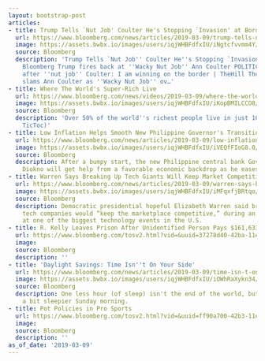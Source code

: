 ```yaml
---
layout: bootstrap-post
articles:
- title: Trump Tells `Nut Job' Coulter He's Stopping `Invasion' at Border - Bloomberg
  url: https://www.bloomberg.com/news/articles/2019-03-09/trump-tells-nut-job-coulter-he-s-stopping-invasion-at-border
  image: https://assets.bwbx.io/images/users/iqjWHBFdfxIU/iNgtcfvvmm4Y/v0/1200x800.jpg
  source: Bloomberg
  description: 'Trump Tells `Nut Job'' Coulter He''s Stopping `Invasion'' at Border
    Bloomberg Trump fires back at ''Wacky Nut Job'' Ann Coulter POLITICO Trump goes
    after ''nut job'' Coulter: I am winning on the border | TheHill The Hill Trump
    slams Ann Coulter as ''Wacky Nut Job'' ov…'
- title: Where The World's Super-Rich Live
  url: https://www.bloomberg.com/news/videos/2019-03-09/where-the-world-s-super-rich-live-video
  image: https://assets.bwbx.io/images/users/iqjWHBFdfxIU/iKopBMILCCO8/v5/-1x-1.jpg
  source: Bloomberg
  description: 'Over 50% of the world''s richest people live in just 10 cities (Source:
    TicToc)'
- title: Low Inflation Helps Smooth New Philippine Governor's Transition
  url: https://www.bloomberg.com/news/articles/2019-03-09/low-inflation-helps-smooth-new-philippine-governor-s-transition
  image: https://assets.bwbx.io/images/users/iqjWHBFdfxIU/iVEQfFIoG8.0/v0/1200x800.jpg
  source: Bloomberg
  description: After a bumpy start, the new Philippine central bank Governor Benjamin
    Diokno will get help from a favorable economic backdrop as he eases into his job.
- title: Warren Says Breaking Up Tech Giants Will Keep Market Competitive
  url: https://www.bloomberg.com/news/articles/2019-03-09/warren-says-breaking-up-tech-giants-will-keep-market-competitive
  image: https://assets.bwbx.io/images/users/iqjWHBFdfxIU/iMFqxfjBRtqo/v0/1200x800.jpg
  source: Bloomberg
  description: Democratic presidential hopeful Elizabeth Warren said breaking up giant
    tech companies would “keep the marketplace competitive,” during an appearance
    at one of the biggest technology events in the U.S.
- title: R. Kelly Leaves Prison After Unidentified Person Pays $161,633 in Child Support
  url: https://www.bloomberg.com/tosv2.html?vid=&uuid=37278d40-42ba-11e9-8ec1-736871844798&url=L25ld3MvYXJ0aWNsZXMvMjAxOS0wMy0wOS91cmdlbnQtci1rZWxseS10by1iZS1yZWxlYXNlZC1mcm9tLWphaWwtYWZ0ZXItcGF5bWVudC1tYWRl
  image: 
  source: Bloomberg
  description: ''
- title: 'Daylight Savings: Time Isn''t On Your Side'
  url: https://www.bloomberg.com/news/articles/2019-03-09/time-isn-t-on-your-side-with-coming-shift-to-daylight-saving
  image: https://assets.bwbx.io/images/users/iqjWHBFdfxIU/iOWhRaXykn34/v1/1200x800.jpg
  source: Bloomberg
  description: One less hour (of sleep) isn't the end of the world, but you may be
    a bit sleepier Sunday morning.
- title: Pot Policies in Pro Sports
  url: https://www.bloomberg.com/tosv2.html?vid=&uuid=ff90a700-42b3-11e9-b131-07f52a3b2d84&url=L25ld3MvdmlkZW9zLzIwMTktMDMtMDkvcG90LXBvbGljaWVzLWluLXByby1zcG9ydHMtdmlkZW8=
  image: 
  source: Bloomberg
  description: ''
as_of_date: '2019-03-09'
---
```


